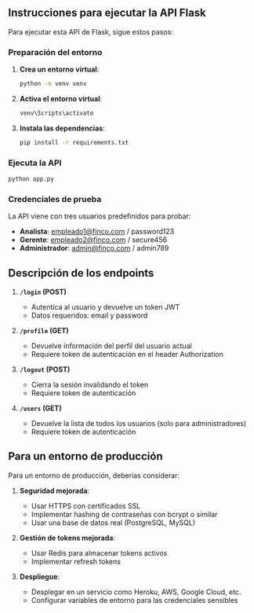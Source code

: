 ## Instrucciones para ejecutar la API Flask
Para ejecutar esta API de Flask, sigue estos pasos:

### Preparación del entorno

1. **Crea un entorno virtual**:
   ```bash
   python -m venv venv
   ```

2. **Activa el entorno virtual**:
     ```bash
     venv\Scripts\activate
     ```

3. **Instala las dependencias**:
   ```bash
   pip install -r requirements.txt
   ```

### Ejecuta la API

```bash
python app.py
```

### Credenciales de prueba

La API viene con tres usuarios predefinidos para probar:
- **Analista**: empleado1@finco.com / password123
- **Gerente**: empleado2@finco.com / secure456
- **Administrador**: admin@finco.com / admin789

## Descripción de los endpoints

1. **`/login` (POST)**
   - Autentica al usuario y devuelve un token JWT
   - Datos requeridos: email y password

2. **`/profile` (GET)**
   - Devuelve información del perfil del usuario actual
   - Requiere token de autenticación en el header Authorization

3. **`/logout` (POST)**
   - Cierra la sesión invalidando el token
   - Requiere token de autenticación

4. **`/users` (GET)**
   - Devuelve la lista de todos los usuarios (solo para administradores)
   - Requiere token de autenticación

## Para un entorno de producción
Para un entorno de producción, deberías considerar:

1. **Seguridad mejorada**:
   - Usar HTTPS con certificados SSL
   - Implementar hashing de contraseñas con bcrypt o similar
   - Usar una base de datos real (PostgreSQL, MySQL)

2. **Gestión de tokens mejorada**:
   - Usar Redis para almacenar tokens activos
   - Implementar refresh tokens

3. **Despliegue**:
   - Desplegar en un servicio como Heroku, AWS, Google Cloud, etc.
   - Configurar variables de entorno para las credenciales sensibles
